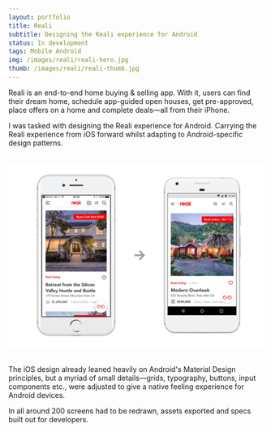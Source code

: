 ```yaml
---
layout: portfolio
title: Reali
subtitle: Designing the Reali experience for Android
status: In development
tags: Mobile Android
img: /images/reali/reali-hero.jpg
thumb: /images/reali/reali-thumb.jpg
---
```


Reali is an end-to-end home buying & selling app. With it, users can find their dream home, schedule app-guided open houses, get pre-approved, place offers on a home and complete deals—all from their iPhone.

I was tasked with designing the Reali experience for Android. Carrying the Reali experience from iOS forward whilst adapting to Android-specific design patterns.

<br>

<section>
<img alt="reali iOS to Android" src="/images/reali/reali_change.png" class="wide">
</section>

<br>

The iOS design already leaned heavily on Android's Material Design principles, but a myriad of small details—grids, typography, buttons, input components etc., were adjusted to give a native feeling experience for Android devices.

In all around 200 screens had to be redrawn, assets exported and specs built out for developers.